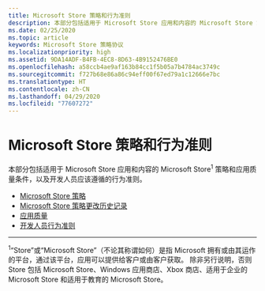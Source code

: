 ```yaml
---
title: Microsoft Store 策略和行为准则
description: 本部分包括适用于 Microsoft Store 应用和内容的 Microsoft Store 策略和应用质量条件，以及开发人员应该遵循的行为准则。
ms.date: 02/25/2020
ms.topic: article
keywords: Microsoft Store 策略协议
ms.localizationpriority: high
ms.assetid: 9DA14ADF-B4FB-4EC8-8D63-4B9152476BE0
ms.openlocfilehash: a58ccb4ae9af163b84cc1f5b05a7b4784ac3749c
ms.sourcegitcommit: f727b68e86a86c94eff00f67ed79a1c12666e7bc
ms.translationtype: HT
ms.contentlocale: zh-CN
ms.lasthandoff: 04/29/2020
ms.locfileid: "77607272"
---
```

# <a name="store-policies-and-code-of-conduct"></a>Microsoft Store 策略和行为准则

本部分包括适用于 Microsoft Store 应用和内容的 Microsoft Store<sup>1</sup> 策略和应用质量条件，以及开发人员应该遵循的行为准则。

- [Microsoft Store 策略](store-policies.md)
- [Microsoft Store 策略更改历史记录](store-policies-change-history.md)
- [应用质量](store-app-quality.md)
- [开发人员行为准则](store-developer-code-of-conduct.md)


---
<sup>1</sup>“Store”或“Microsoft Store”（不论其称谓如何）是指 Microsoft 拥有或由其运作的平台，通过该平台，应用可以提供给客户或由客户获取。 除非另行说明，否则 Store 包括 Microsoft Store、Windows 应用商店、Xbox 商店、适用于企业的 Microsoft Store 和适用于教育的 Microsoft Store。